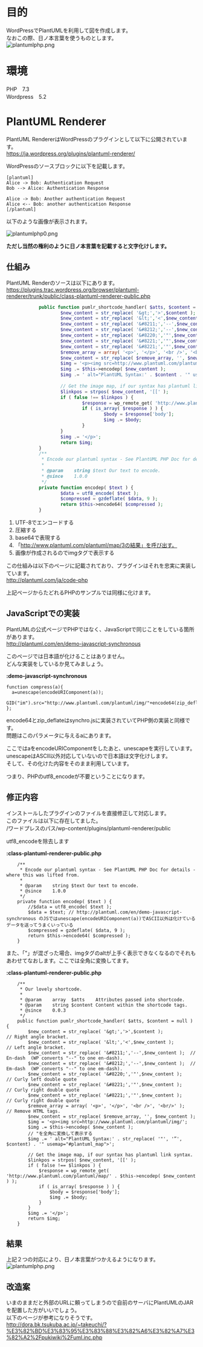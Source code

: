 # 目的  
WordPressでPlantUMLを利用して図を作成します。  
なおこの際、日ノ本言葉を使うものとします。  
![plantumlphp.png](/image/36695a56-04bc-b068-baf3-d86a01bcbd1e.png)  
  
# 環境  
PHP　7.3  
Wordpress　5.2  
  
# PlantUML Renderer  
PlantUML RendererはWordPressのプラグインとして以下に公開されています。  
https://ja.wordpress.org/plugins/plantuml-renderer/  
  
WordPressのソースブロックに以下を記載します。  
  
```text
[plantuml]
Alice -> Bob: Authentication Request
Bob --> Alice: Authentication Response

Alice -> Bob: Another authentication Request
Alice <-- Bob: another authentication Response
[/plantuml]
```  
  
以下のような画像が表示されます。  
  
![plantumlphp0.png](/image/753c0904-9c09-d18f-d620-570cc0d58f3b.png)  
  
  
**ただし当然の権利のように日ノ本言葉を記載すると文字化けします。**  
  
## 仕組み  
PlantUML Renderのソースは以下にあります。  
https://plugins.trac.wordpress.org/browser/plantuml-renderer/trunk/public/class-plantuml-renderer-public.php  
  
```php
	        public function pumlr_shortcode_handler( $atts, $content = null ) {
	                $new_content = str_replace( '&gt;','>',$content );                                      // Right angle bracket.
	                $new_content = str_replace( '&lt;','<',$new_content );                  // Left angle bracket.
	                $new_content = str_replace( '&#8211;','--',$new_content );      // En-dash  (WP converts "--" to one en-dash).
	                $new_content = str_replace( '&#8212;','--',$new_content );      // Em-dash  (WP converts "--" to one em-dash).
	                $new_content = str_replace( '&#8220;','"',$new_content );         // Curly left double quote
	                $new_content = str_replace( '&#8221;','"',$new_content );         // Curly right double quote
	                $new_content = str_replace( '&#8221;','"',$new_content );         // Curly right double quote
	                $remove_array = array( '<p>', '</p>', '<br />', '<br/>' );              // Remove HTML tags.
	                $new_content = str_replace( $remove_array, '', $new_content );
	                $img = '<p><img src=http://www.plantuml.com/plantuml/img/';
	                $img .= $this->encodep( $new_content );
	                $img .= ' alt="PlantUML Syntax:' . $content . '" usemap="#plantuml_map">';
	
	                // Get the image map, if our syntax has plantuml link syntax.
	                $linkpos = strpos( $new_content, '[[' );
	                if ( false !== $linkpos ) {
	                        $response = wp_remote_get( 'http://www.plantuml.com/plantuml/map/' . $this->encodep( $new_content ) );
	                        if ( is_array( $response ) ) {
	                                $body = $response['body'];
	                                $img .= $body;
	                        }
	                }
	                $img .= '</p>';
	                return $img;
	        }
	        /**
	         * Encode our plantuml syntax - See PlantUML PHP Doc for details - where this was lifted from.
	         *
	         * @param    string $text Our text to encode.
	         * @since    1.0.0
	         */
	        private function encodep( $text ) {
	                $data = utf8_encode( $text );
	                $compressed = gzdeflate( $data, 9 );
	                return $this->encode64( $compressed );
	        }
```  
  
1. UTF-8でエンコードする  
2. 圧縮する  
3. base64で表現する  
4. 「http://www.plantuml.com/plantuml/map/3の結果」を呼び出す。  
5. 画像が作成されるのでimgタグで表示する  
  
この仕組みは以下のページに記載されており、プラグインはそれを忠実に実装しています。  
http://plantuml.com/ja/code-php  
  
上記ページからたどれるPHPのサンプルでは同様に化けます。  
  
## JavaScriptでの実装  
PlantUMLの公式ページでPHPではなく、JavaScriptで同じことをしている箇所があります。  
http://plantuml.com/en/demo-javascript-synchronous  
  
このページでは日本語が化けることはありません。  
どんな実装をしているか見てみましょう。  
  
**:demo-javascript-synchronous**  
```javascript:demo-javascript-synchronous
function compress(a){
  a=unescape(encodeURIComponent(a));
  GID("im").src="http://www.plantuml.com/plantuml/img/"+encode64(zip_deflate(a,9))
};
```  
  
encode64とzip_deflateはsynchro.jsに実装されていてPHP側の実装と同様です。  
問題はこのパラメータに与えるaにあります。  
  
ここではaをencodeURIComponentをしたあと、unescapeを実行しています。  
unescapeはASCII以外対応していないので日本語は文字化けします。  
そして、その化けた内容をそのまま利用しています。  
  
つまり、PHPのutf8_encodeが不要ということになります。  
  
## 修正内容  
インストールしたプラグインのファイルを直接修正して対応します。  
このファイルは以下に存在してました。  
/ワードプレスのパス/wp-content/plugins/plantuml-renderer/public  
  
  
utf8_encodeを除去します  
  
**:class-plantuml-renderer-public.php**  
```php:class-plantuml-renderer-public.php
	/**
	 * Encode our plantuml syntax - See PlantUML PHP Doc for details - where this was lifted from.
	 *
	 * @param    string $text Our text to encode.
	 * @since    1.0.0
	 */
	private function encodep( $text ) {
		//$data = utf8_encode( $text );
		$data = $text; // http://plantuml.com/en/demo-javascript-synchronous のJSではunescape(encodeURIComponent(a))でASCII以外は化けているデータを送ってうまくいっている
		$compressed = gzdeflate( $data, 9 );
		return $this->encode64( $compressed );
	}

```  
  
また、「"」が混ざった場合、imgタグのaltが上手く表示できなくなるのでそれもあわせてなおします。ここでは全角に変換してます。  
  
**:class-plantuml-renderer-public.php**  
```php:class-plantuml-renderer-public.php
	/**
	 * Our lovely shortcode.
	 *
	 * @param    array  $atts    Attributes passed into shortcode.
	 * @param    string $content Content within the shortcode tags.
	 * @since    0.0.3
	 */
	public function pumlr_shortcode_handler( $atts, $content = null ) {
		$new_content = str_replace( '&gt;','>',$content );					// Right angle bracket.
		$new_content = str_replace( '&lt;','<',$new_content );			// Left angle bracket.
		$new_content = str_replace( '&#8211;','--',$new_content );	// En-dash  (WP converts "--" to one en-dash).
		$new_content = str_replace( '&#8212;','--',$new_content );	// Em-dash  (WP converts "--" to one em-dash).
		$new_content = str_replace( '&#8220;','"',$new_content );	  // Curly left double quote
		$new_content = str_replace( '&#8221;','"',$new_content );	  // Curly right double quote
		$new_content = str_replace( '&#8221;','"',$new_content );	  // Curly right double quote
		$remove_array = array( '<p>', '</p>', '<br />', '<br/>' );		// Remove HTML tags.
		$new_content = str_replace( $remove_array, '', $new_content );
		$img = '<p><img src=http://www.plantuml.com/plantuml/img/';
		$img .= $this->encodep( $new_content );
		// "を全角に変換して表示する
		$img .= ' alt="PlantUML Syntax:' . str_replace( '"', '”', $content) . '" usemap="#plantuml_map">';

		// Get the image map, if our syntax has plantuml link syntax.
		$linkpos = strpos( $new_content, '[[' );
		if ( false !== $linkpos ) {
			$response = wp_remote_get( 'http://www.plantuml.com/plantuml/map/' . $this->encodep( $new_content ) );
			if ( is_array( $response ) ) {
				$body = $response['body'];
				$img .= $body;
			}
		}
		$img .= '</p>';
		return $img;
	}

```  
  
## 結果  
上記２つの対応により、日ノ本言葉がつかえるようになります。  
![plantumlphp.png](/image/36695a56-04bc-b068-baf3-d86a01bcbd1e.png)  
  
  
## 改造案  
いまのままだと外部のURLに頼ってしまうので自前のサーバにPlantUMLのJARを配置した方がいいでしょう。  
以下のページが参考になりそうです。  
http://dora.bk.tsukuba.ac.jp/~takeuchi/?%E3%82%BD%E3%83%95%E3%83%88%E3%82%A6%E3%82%A7%E3%82%A2%2Fpukiwiki%2Fuml.inc.php  
